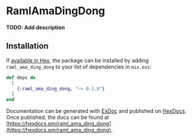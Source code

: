 # RamlAmaDingDong

**TODO: Add description**

## Installation

If [available in Hex](https://hex.pm/docs/publish), the package can be installed
by adding `raml_ama_ding_dong` to your list of dependencies in `mix.exs`:

```elixir
def deps do
  [
    {:raml_ama_ding_dong, "~> 0.1.0"}
  ]
end
```

Documentation can be generated with [ExDoc](https://github.com/elixir-lang/ex_doc)
and published on [HexDocs](https://hexdocs.pm). Once published, the docs can
be found at [https://hexdocs.pm/raml_ama_ding_dong](https://hexdocs.pm/raml_ama_ding_dong).

